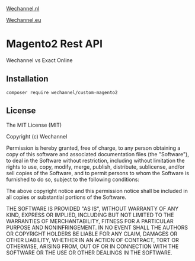 <a href="https://wechannel.nl">Wechannel.nl</a>

<a href="https://wechannel.eu">Wechannel.eu</a>

# Magento2 Rest API
Wechannel vs Exact Online

## Installation

`composer require wechannel/custom-magento2`

## License
The MIT License (MIT)

Copyright (c) Wechannel

Permission is hereby granted, free of charge, to any person obtaining a copy
of this software and associated documentation files (the "Software"), to deal
in the Software without restriction, including without limitation the rights
to use, copy, modify, merge, publish, distribute, sublicense, and/or sell
copies of the Software, and to permit persons to whom the Software is
furnished to do so, subject to the following conditions:

The above copyright notice and this permission notice shall be included in all
copies or substantial portions of the Software.

THE SOFTWARE IS PROVIDED "AS IS", WITHOUT WARRANTY OF ANY KIND, EXPRESS OR
IMPLIED, INCLUDING BUT NOT LIMITED TO THE WARRANTIES OF MERCHANTABILITY,
FITNESS FOR A PARTICULAR PURPOSE AND NONINFRINGEMENT. IN NO EVENT SHALL THE
AUTHORS OR COPYRIGHT HOLDERS BE LIABLE FOR ANY CLAIM, DAMAGES OR OTHER
LIABILITY, WHETHER IN AN ACTION OF CONTRACT, TORT OR OTHERWISE, ARISING FROM,
OUT OF OR IN CONNECTION WITH THE SOFTWARE OR THE USE OR OTHER DEALINGS IN THE
SOFTWARE.
